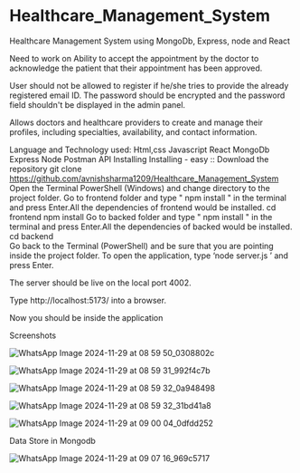 # Healthcare_Management_System

Healthcare Management System using MongoDb, Express, node and React

Need to work on
Ability to accept the appointment by the doctor to acknowledge the patient that their appointment has been approved.

User should not be allowed to register if he/she tries to provide the already registered email ID. The password should be encrypted and the password field shouldn't be displayed in the admin panel.

Allows doctors and healthcare providers to create and manage their profiles, including specialties, availability, and contact information.

Language and Technology used:
Html,css
Javascript
React
MongoDb
Express
Node
Postman API
Installing
Installing - easy ::
Download the repository
git clone https://github.com/avnishsharma1209/Healthcare_Management_System
Open the Terminal PowerShell (Windows) and change directory to the project folder.
Go to frontend folder and type " npm install " in the terminal and press Enter.All the dependencies of frontend would be installed.
cd frontend 
npm install 
Go to backed folder and type " npm install " in the terminal and press Enter.All the dependencies of backed would be installed.
cd backend  
Go back to the Terminal (PowerShell) and be sure that you are pointing inside the project folder. To open the application, type ‘node server.js ’ and press Enter.

The server should be live on the local port 4002.

Type http://localhost:5173/ into a browser.

Now you should be inside the application

Screenshots


![WhatsApp Image 2024-11-29 at 08 59 50_0308802c](https://github.com/user-attachments/assets/becad677-1efa-4c3e-b1f0-dac808bb2b64)

![WhatsApp Image 2024-11-29 at 08 59 31_992f4c7b](https://github.com/user-attachments/assets/90c95c5c-b286-4545-9f78-29d1abe82121)

![WhatsApp Image 2024-11-29 at 08 59 32_0a948498](https://github.com/user-attachments/assets/b5a4e58a-ecaa-406f-95c8-9608950d4f4d)

![WhatsApp Image 2024-11-29 at 08 59 32_31bd41a8](https://github.com/user-attachments/assets/b8cfea28-e4ff-40e3-96b1-58fdd3a9b922)

![WhatsApp Image 2024-11-29 at 09 00 04_0dfdd252](https://github.com/user-attachments/assets/5400cb49-0908-4523-88fd-8477ad5216ba)


Data Store in Mongodb

 ![WhatsApp Image 2024-11-29 at 09 07 16_969c5717](https://github.com/user-attachments/assets/d198ca2d-1804-4cb3-b4d7-d429544a6654)







